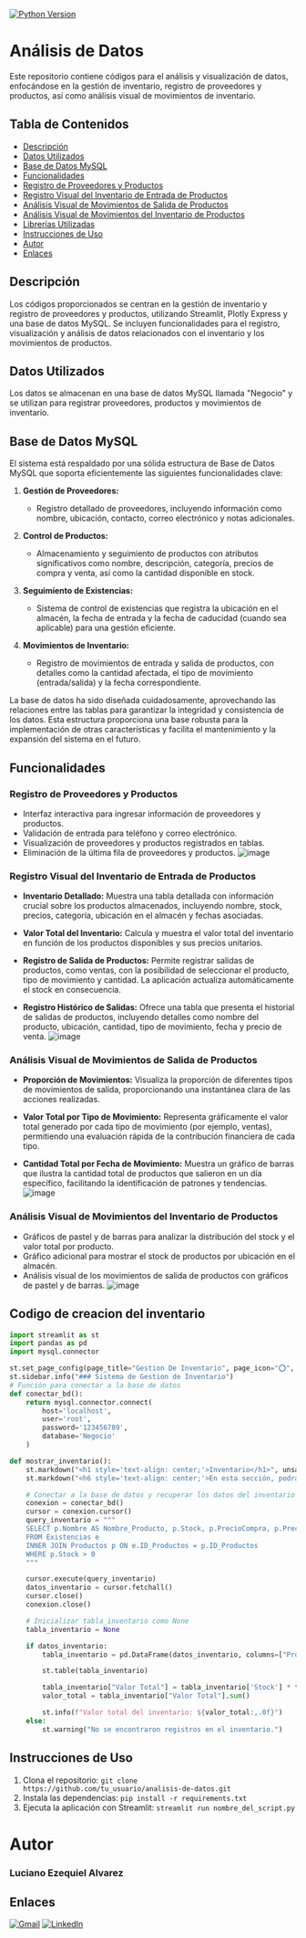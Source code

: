 [![Python Version](https://img.shields.io/badge/Python-3.7%2B-blue?style=for-the-badge&logo=python&logoColor=white)](https://www.python.org/)
# Análisis de Datos

Este repositorio contiene códigos para el análisis y visualización de datos, enfocándose en la gestión de inventario, registro de proveedores y productos, así como análisis visual de movimientos de inventario.
## Tabla de Contenidos

- [Descripción](#descripción)
- [Datos Utilizados](#datos-utilizados)
- [Base de Datos MySQL](#base-de-datos-mysql)
- [Funcionalidades](#funcionalidades)
- [Registro de Proveedores y Productos](#registro-de-proveedores-y-productos)
- [Registro Visual del Inventario de Entrada de Productos](#registro-visual-del-inventario-de-entrada-de-productos)
- [Análisis Visual de Movimientos de Salida de Productos](#análisis-visual-de-movimientos-de-salida-de-productos)
- [Análisis Visual de Movimientos del Inventario de Productos](#análisis-visual-de-movimientos-del-inventario-de-productos)
- [Librerías Utilizadas](#librerías-utilizadas)
- [Instrucciones de Uso](#instrucciones-de-uso)
- [Autor](#autor)
- [Enlaces](#enlaces)
## Descripción

Los códigos proporcionados se centran en la gestión de inventario y registro de proveedores y productos, utilizando Streamlit, Plotly Express y una base de datos MySQL. Se incluyen funcionalidades para el registro, visualización y análisis de datos relacionados con el inventario y los movimientos de productos.

## Datos Utilizados

Los datos se almacenan en una base de datos MySQL llamada "Negocio" y se utilizan para registrar proveedores, productos y movimientos de inventario.

## Base de Datos MySQL

El sistema está respaldado por una sólida estructura de Base de Datos MySQL que soporta eficientemente las siguientes funcionalidades clave:

1. **Gestión de Proveedores:**
   - Registro detallado de proveedores, incluyendo información como nombre, ubicación, contacto, correo electrónico y notas adicionales.

2. **Control de Productos:**
   - Almacenamiento y seguimiento de productos con atributos significativos como nombre, descripción, categoría, precios de compra y venta, así como la cantidad disponible en stock.

3. **Seguimiento de Existencias:**
   - Sistema de control de existencias que registra la ubicación en el almacén, la fecha de entrada y la fecha de caducidad (cuando sea aplicable) para una gestión eficiente.

4. **Movimientos de Inventario:**
   - Registro de movimientos de entrada y salida de productos, con detalles como la cantidad afectada, el tipo de movimiento (entrada/salida) y la fecha correspondiente.

La base de datos ha sido diseñada cuidadosamente, aprovechando las relaciones entre las tablas para garantizar la integridad y consistencia de los datos. Esta estructura proporciona una base robusta para la implementación de otras características y facilita el mantenimiento y la expansión del sistema en el futuro.

## Funcionalidades

### Registro de Proveedores y Productos
- Interfaz interactiva para ingresar información de proveedores y productos.
- Validación de entrada para teléfono y correo electrónico.
- Visualización de proveedores y productos registrados en tablas.
- Eliminación de la última fila de proveedores y productos.
![image](https://github.com/LUXI4NO/MySQL-Gestion-de-Inventario/assets/140111840/41725d6a-f283-49ab-b068-185d726bb059)
### Registro Visual del Inventario de Entrada de Productos

- **Inventario Detallado:** Muestra una tabla detallada con información crucial sobre los productos almacenados, incluyendo nombre, stock, precios, categoría, ubicación en el almacén y fechas asociadas.

- **Valor Total del Inventario:** Calcula y muestra el valor total del inventario en función de los productos disponibles y sus precios unitarios.

- **Registro de Salida de Productos:** Permite registrar salidas de productos, como ventas, con la posibilidad de seleccionar el producto, tipo de movimiento y cantidad. La aplicación actualiza automáticamente el stock en consecuencia.

- **Registro Histórico de Salidas:** Ofrece una tabla que presenta el historial de salidas de productos, incluyendo detalles como nombre del producto, ubicación, cantidad, tipo de movimiento, fecha y precio de venta.
![image](https://github.com/LUXI4NO/MySQL-Gestion-de-Inventario/assets/140111840/d09f5d90-361a-4ac1-b52c-b16b94214427)

### Análisis Visual de Movimientos de Salida de Productos

- **Proporción de Movimientos:** Visualiza la proporción de diferentes tipos de movimientos de salida, proporcionando una instantánea clara de las acciones realizadas.

- **Valor Total por Tipo de Movimiento:** Representa gráficamente el valor total generado por cada tipo de movimiento (por ejemplo, ventas), permitiendo una evaluación rápida de la contribución financiera de cada tipo.

- **Cantidad Total por Fecha de Movimiento:** Muestra un gráfico de barras que ilustra la cantidad total de productos que salieron en un día específico, facilitando la identificación de patrones y tendencias.
![image](https://github.com/LUXI4NO/MySQL-Gestion-de-Inventario/assets/140111840/cd26c740-edaf-4584-8718-7a7ff346aa77)

### Análisis Visual de Movimientos del Inventario de Productos
- Gráficos de pastel y de barras para analizar la distribución del stock y el valor total por producto.
- Gráfico adicional para mostrar el stock de productos por ubicación en el almacén.
- Análisis visual de los movimientos de salida de productos con gráficos de pastel y de barras.
![image](https://github.com/LUXI4NO/MySQL-Gestion-de-Inventario/assets/140111840/e006367f-6d08-4578-b8fe-4c05b609a530)

## Codigo de creacion del inventario

```python
import streamlit as st
import pandas as pd
import mysql.connector

st.set_page_config(page_title="Gestion De Inventario", page_icon="⭕", layout="wide")
st.sidebar.info("### Sistema de Gestion de Inventario")
# Función para conectar a la base de datos
def conectar_bd():
    return mysql.connector.connect(
        host='localhost',
        user='root',
        password='123456789',
        database='Negocio'
    )

def mostrar_inventario():
    st.markdown("<h1 style='text-align: center;'>Inventario</h1>", unsafe_allow_html=True)
    st.markdown("<h6 style='text-align: center;'>En esta sección, podrás ingresar la información necesaria para la gestión de Inventario. A continuación, se te guiará para registrar los datos pertinentes.</h6>", unsafe_allow_html=True)

    # Conectar a la base de datos y recuperar los datos del inventario
    conexion = conectar_bd()
    cursor = conexion.cursor()
    query_inventario = """
    SELECT p.Nombre AS Nombre_Producto, p.Stock, p.PrecioCompra, p.PrecioVenta, p.Categoria, e.UbicacionAlmacen, e.FechaEntrada, e.FechaCaducidad
    FROM Existencias e
    INNER JOIN Productos p ON e.ID_Productos = p.ID_Productos
    WHERE p.Stock > 0
    """

    cursor.execute(query_inventario)
    datos_inventario = cursor.fetchall()
    cursor.close()
    conexion.close()

    # Inicializar tabla_inventario como None
    tabla_inventario = None

    if datos_inventario:
        tabla_inventario = pd.DataFrame(datos_inventario, columns=["Producto", "Stock", "Precio Unitario", "Precio de Venta", "Categoría", "Ubicación en Almacén", "Fecha de Entrada", "Fecha de Caducidad"])

        st.table(tabla_inventario)

        tabla_inventario["Valor Total"] = tabla_inventario['Stock'] * tabla_inventario['Precio Unitario']
        valor_total = tabla_inventario["Valor Total"].sum()

        st.info(f"Valor total del inventario: ${valor_total:,.0f}")
    else:
        st.warning("No se encontraron registros en el inventario.")
```  
## Instrucciones de Uso

1. Clona el repositorio: `git clone https://github.com/tu_usuario/analisis-de-datos.git`
2. Instala las dependencias: `pip install -r requirements.txt`
3. Ejecuta la aplicación con Streamlit: `streamlit run nombre_del_script.py`

# Autor
### Luciano Ezequiel Alvarez



## Enlaces

[![Gmail](https://img.shields.io/badge/Gmail-D14836?style=for-the-badge&logo=gmail&logoColor=white)](mailto:alvarezlucianoezequiel@gmail.com)
[![LinkedIn](https://img.shields.io/badge/LinkedIn-0A66C2?style=for-the-badge&logo=linkedin&logoColor=white)](https://www.linkedin.com/in/luciano-alvarez-332843285/)
